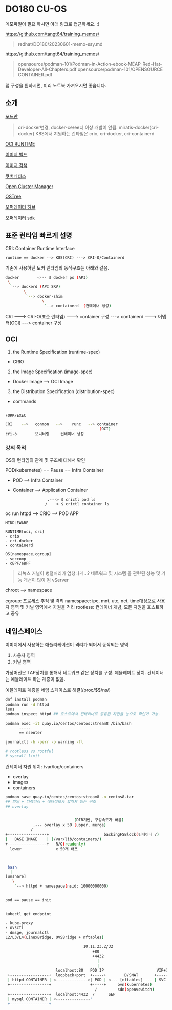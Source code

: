 # DO180 CU-OS

메모파일이 필요 하시면 아래 링크로 접근하세요. :)

https://github.com/tangt64/training_memos/
>redhat/DO180/20230601-memo-ssy.md
>
https://github.com/tangt64/training_memos/
>opensource/podman-101/Podman-in-Action-ebook-MEAP-Red-Hat-Developer-All-Chapters.pdf
>opensource/podman-101/OPENSOURCE CONTAINER.pdf

랩 구성을 원하시면, 미리 노트북 가져오시면 좋습니다.

## 소개

[포드만](https://github.com/containers/podman/releases)
>cri-docker변경, docker-ce/ee더 이상 개발이 안됨.
>miratis-docker(cri-docker)
>K8S에서 지원하는 런타임은 crio, cri-docker, cri-containerd

[OCI RUNTIME](https://cri-o.io/)

[이미지 빌드](https://buildah.io/)

[이미지 검색](https://github.com/containers/skopeo)

[쿠버네티스](https://kubernetes.io/)

[Open Cluster Manager](https://open-cluster-management.io/)

[OSTree](https://github.com/ostreedev/ostree)

[오퍼레이터 허브](https://operatorhub.io/)

[오퍼레이터 sdk](https://sdk.operatorframework.io/)

## 표준 런타임 빠르게 설명

CRI: Container Runtime Interface

```
runtime == docker --> K8S(CRI) ---> CRI-O/Containerd
```

기존에 사용하던 도커 런타임의 동작구조는 아래와 같음.

```bash
docker        <--- $ docker ps (API)
 \
  `--> dockerd (API SRV)
        \
         `--> docker-shim  
                \
                 `--> containerd  (컨테이너 생성)

```

CRI  ---> CRI-O(표준 런타임)  ---> container 구성
     ---> containerd ---> 어뎁터(OCI) ---> container 구성


OCI
---
1. the Runtime Specification (runtime-spec)
  - CRIO
2. the Image Specification (image-spec)
  - Docker Image --> OCI Image
3. the Distribution Specification (distribution-spec)
  - commands

```bash

FORK/EXEC

CRI    -->   conmon   -->    runc   --> container 
---          ------        -------       (OCI)
cri-o        모니터링     컨테이너 생성
```     


### 강의 목적

OS와 런타임의 관계 및 구조에 대해서 확인


POD(kubernetes) == Pause == Infra Container

- POD       --> Infra Container
- Container --> Application Container



                     .---> $ crictl pod ls
                    /    > $ crictl container ls
oc run httpd --> CRIO -->  POD
                           APP

```
MIDDLEWARE

RUNTIME[oci, cri]
- crio
- cri-docker
- containerd

OS[namespace,cgroup]
- seccomp
- cBPF/eBPF
```

>리눅스 커널이 병렬처리가 엄청나게...?
>네트워크 및 시스템 콜 관련된 성능 및 기능 개선이 많이 됨
>vServer

chroot --> namespace

cgroup: 프로세스 추적 및 격리 
namespace: ipc, mnt, utc, net, time대상으로 사용자 영역 및 커널 영역에서 자원을 격리
rootless: 컨테이너 개념, 모든 자원을 호스트하고 공유


## 네임스페이스

이미지에서 사용하는 애플리케이션이 격리가 되어서 동작되는 영역
1. 사용자 영역
2. 커널 영역

가상머신은 TAP장치를 통해서 네트워크 같은 장치를 구성. 예뮬레이트 장치. 컨테이너는 예뮬레이트 하는 계층이 없음. 

예뮬레이트 계층을 네임 스페이스로 해결(/proc/$$/ns/)

```bash
dnf install podman
podman run -d httpd
lsns
podman inspect httpd ## 호스트에서 컨테이너로 공유된 자원을 눈으로 확인이 가능.

podman exec -it quay.io/centos/centos:stream8 /bin/bash
      -----
      == nsenter 

journalctl -b -perr -p warning -fl

# rootless vs rootful
# syscall limit

```

컨테이너 자원 위치: /var/log/containers
- overlay
- images
- containers

```bash
podman save quay.io/centos/centos:stream8 -o centos8.tar
## 파일 + 디렉터리 + 메타정보가 합쳐져 있는 구조
## overlay


                              (DIR기반, 구성속도가 빠름)
            .--- overlay x 50 (upper, merge)
           /   
+-----------------+                        backingFSBlock(컨테이너 /)
|   BASE IMAGE    | (/var/lib/containers/)
+-----------------+   R/O(readonly)
  lower               x 50개 배포



 bash
  |
[unshare]
   \
    `--> httpd + namespace(nsid: 10000000000)
             

pod == pause == init


kubectl get endpoint 

- kube-proxy
- ovsctl 
- dmsge, journalctl
L2/L3/L4(LinuxBridge, OVSBridge + nftables)

                                  10.11.23.2/32
                                      +80
                                      +4432
                                        |
                                        |                   
                      localhost:80   POD IP                       VIP+DPORT
 +-----------------+  loopback+port  +-----+        D/SNAT       +-----+            
 | httpd CONTAINER | <-------------->| POD | <--- [nftables] --- | SVC |  --- :)<-<
 +-----------------+                 +-----+     ovn(kubernetes)
                                       /         sdn(openvswitch)
 +-----------------+  localhost:4432  /      SEP
 | mysql CONTAINER | <---------------'
 +-----------------+
```

